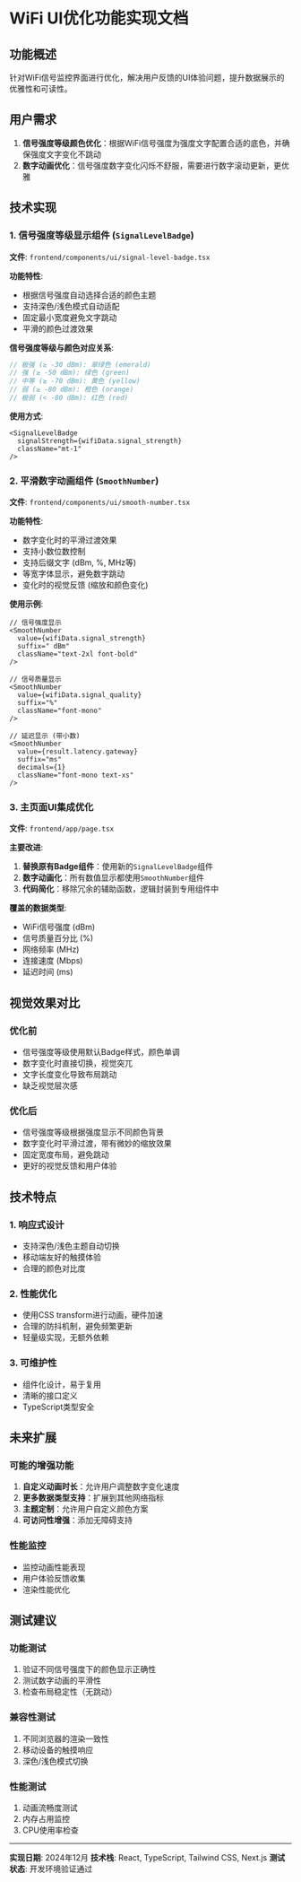 # WiFi UI优化功能实现文档

## 功能概述
针对WiFi信号监控界面进行优化，解决用户反馈的UI体验问题，提升数据展示的优雅性和可读性。

## 用户需求
1. **信号强度等级颜色优化**：根据WiFi信号强度为强度文字配置合适的底色，并确保强度文字变化不跳动
2. **数字动画优化**：信号强度数字变化闪烁不舒服，需要进行数字滚动更新，更优雅

## 技术实现

### 1. 信号强度等级显示组件 (`SignalLevelBadge`)

**文件**: `frontend/components/ui/signal-level-badge.tsx`

**功能特性**:
- 根据信号强度自动选择合适的颜色主题
- 支持深色/浅色模式自动适配
- 固定最小宽度避免文字跳动
- 平滑的颜色过渡效果

**信号强度等级与颜色对应关系**:
```typescript
// 极强 (≥ -30 dBm): 翠绿色 (emerald)
// 强 (≥ -50 dBm): 绿色 (green)  
// 中等 (≥ -70 dBm): 黄色 (yellow)
// 弱 (≥ -80 dBm): 橙色 (orange)
// 极弱 (< -80 dBm): 红色 (red)
```

**使用方式**:
```tsx
<SignalLevelBadge 
  signalStrength={wifiData.signal_strength}
  className="mt-1"
/>
```

### 2. 平滑数字动画组件 (`SmoothNumber`)

**文件**: `frontend/components/ui/smooth-number.tsx`

**功能特性**:
- 数字变化时的平滑过渡效果
- 支持小数位数控制
- 支持后缀文字 (dBm, %, MHz等)
- 等宽字体显示，避免数字跳动
- 变化时的视觉反馈 (缩放和颜色变化)

**使用示例**:
```tsx
// 信号强度显示
<SmoothNumber 
  value={wifiData.signal_strength} 
  suffix=" dBm"
  className="text-2xl font-bold"
/>

// 信号质量显示
<SmoothNumber 
  value={wifiData.signal_quality} 
  suffix="%"
  className="font-mono"
/>

// 延迟显示 (带小数)
<SmoothNumber 
  value={result.latency.gateway} 
  suffix="ms"
  decimals={1}
  className="font-mono text-xs"
/>
```

### 3. 主页面UI集成优化

**文件**: `frontend/app/page.tsx`

**主要改进**:
1. **替换原有Badge组件**：使用新的`SignalLevelBadge`组件
2. **数字动画化**：所有数值显示都使用`SmoothNumber`组件
3. **代码简化**：移除冗余的辅助函数，逻辑封装到专用组件中

**覆盖的数据类型**:
- WiFi信号强度 (dBm)
- 信号质量百分比 (%)
- 网络频率 (MHz)
- 连接速度 (Mbps)
- 延迟时间 (ms)

## 视觉效果对比

### 优化前
- 信号强度等级使用默认Badge样式，颜色单调
- 数字变化时直接切换，视觉突兀
- 文字长度变化导致布局跳动
- 缺乏视觉层次感

### 优化后
- 信号强度等级根据强度显示不同颜色背景
- 数字变化时平滑过渡，带有微妙的缩放效果
- 固定宽度布局，避免跳动
- 更好的视觉反馈和用户体验

## 技术特点

### 1. 响应式设计
- 支持深色/浅色主题自动切换
- 移动端友好的触摸体验
- 合理的颜色对比度

### 2. 性能优化
- 使用CSS transform进行动画，硬件加速
- 合理的防抖机制，避免频繁更新
- 轻量级实现，无额外依赖

### 3. 可维护性
- 组件化设计，易于复用
- 清晰的接口定义
- TypeScript类型安全

## 未来扩展

### 可能的增强功能
1. **自定义动画时长**：允许用户调整数字变化速度
2. **更多数据类型支持**：扩展到其他网络指标
3. **主题定制**：允许用户自定义颜色方案
4. **可访问性增强**：添加无障碍支持

### 性能监控
- 监控动画性能表现
- 用户体验反馈收集
- 渲染性能优化

## 测试建议

### 功能测试
1. 验证不同信号强度下的颜色显示正确性
2. 测试数字动画的平滑性
3. 检查布局稳定性（无跳动）

### 兼容性测试
1. 不同浏览器的渲染一致性
2. 移动设备的触摸响应
3. 深色/浅色模式切换

### 性能测试
1. 动画流畅度测试
2. 内存占用监控
3. CPU使用率检查

---

**实现日期**: 2024年12月
**技术栈**: React, TypeScript, Tailwind CSS, Next.js
**测试状态**: 开发环境验证通过 